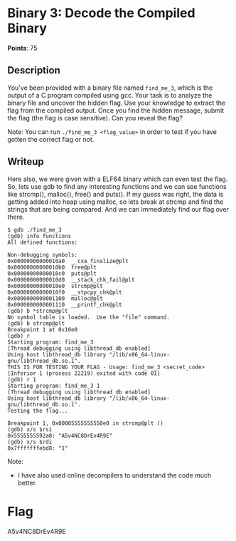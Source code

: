 # Binary 3: Decode the Compiled Binary
**Points**: 75

## Description
You've been provided with a binary file named `find_me_3`, which is the output of a C program compiled using gcc. Your task is to analyze the binary file and uncover the hidden flag. Use your knowledge to extract the flag from the compiled output. Once you find the hidden message, submit the flag (the flag is case sensitive). Can you reveal the flag?

Note: You can run `./find_me_3 <flag_value>` in order to test if you have gotten the correct flag or not.

## Writeup
Here also, we were given with a ELF64 binary which can even test the flag. So, lets use gdb to find any interesting functions and we can see functions like strcmp(), malloc(), free() and puts(). If my guess was right, the data is getting added into heap using malloc, so lets break at strcmp and find the strings that are being compared. And we can immediately find our flag over there.
```gdb
$ gdb ./find_me_3
(gdb) info functions
All defined functions:

Non-debugging symbols:
0x00000000000010a0  __cxa_finalize@plt
0x00000000000010b0  free@plt
0x00000000000010c0  puts@plt
0x00000000000010d0  __stack_chk_fail@plt
0x00000000000010e0  strcmp@plt
0x00000000000010f0  __stpcpy_chk@plt
0x0000000000001100  malloc@plt
0x0000000000001110  __printf_chk@plt
(gdb) b *strcmp@plt
No symbol table is loaded.  Use the "file" command.
(gdb) b strcmp@plt
Breakpoint 1 at 0x10e0
(gdb) r
Starting program: find_me_3
[Thread debugging using libthread_db enabled]
Using host libthread_db library "/lib/x86_64-linux-gnu/libthread_db.so.1".
THIS IS FOR TESTING YOUR FLAG - Usage: find_me_3 <secret_code>
[Inferior 1 (process 22219) exited with code 01]
(gdb) r 1
Starting program: find_me_3 1
[Thread debugging using libthread_db enabled]
Using host libthread_db library "/lib/x86_64-linux-gnu/libthread_db.so.1".
Testing the flag...

Breakpoint 1, 0x00005555555550e0 in strcmp@plt ()
(gdb) x/s $rsi
0x5555555592a0: "A5v4NC8DrEv4R9E"
(gdb) x/s $rdi
0x7fffffffebd8: "1"
```

Note:
* I have also used online decompilers to understand the code much better.

# Flag
A5v4NC8DrEv4R9E
